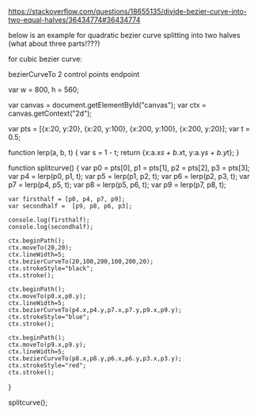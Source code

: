https://stackoverflow.com/questions/18655135/divide-bezier-curve-into-two-equal-halves/36434774#36434774


below is an example for quadratic bezier curve splitting into two halves
(what about three parts!???)

for cubic bezier curve:

bezierCurveTo
	2 control points
	endpoint



var w = 800, h = 560;

var canvas = document.getElementById("canvas");
var ctx = canvas.getContext("2d");

var pts = [{x:20, y:20},
           {x:20, y:100},
           {x:200, y:100},
           {x:200,  y:20}];
var t = 0.5;

function lerp(a, b, t)
{
    var s = 1 - t;
    return {x:a.x*s + b.x*t,
            y:a.y*s + b.y*t};
}


function splitcurve()
{
    var p0 = pts[0], p1 = pts[1], p2 = pts[2], p3 = pts[3];
    var p4 = lerp(p0, p1, t);
    var p5 = lerp(p1, p2, t);
    var p6 = lerp(p2, p3, t);
    var p7 = lerp(p4, p5, t);
    var p8 = lerp(p5, p6, t);
    var p9 = lerp(p7, p8, t);

    var firsthalf = [p0, p4, p7, p9];
    var secondhalf =  [p9, p8, p6, p3];

    console.log(firsthalf);
    console.log(secondhalf);

    ctx.beginPath();
    ctx.moveTo(20,20);
    ctx.lineWidth=5;
    ctx.bezierCurveTo(20,100,200,100,200,20);
    ctx.strokeStyle="black";
    ctx.stroke(); 

    ctx.beginPath();
    ctx.moveTo(p0.x,p0.y);
    ctx.lineWidth=5;
    ctx.bezierCurveTo(p4.x,p4.y,p7.x,p7.y,p9.x,p9.y);
    ctx.strokeStyle="blue";
    ctx.stroke(); 

    ctx.beginPath();
    ctx.moveTo(p9.x,p9.y);
    ctx.lineWidth=5;
    ctx.bezierCurveTo(p8.x,p8.y,p6.x,p6.y,p3.x,p3.y);
    ctx.strokeStyle="red";
    ctx.stroke(); 
}

splitcurve();
